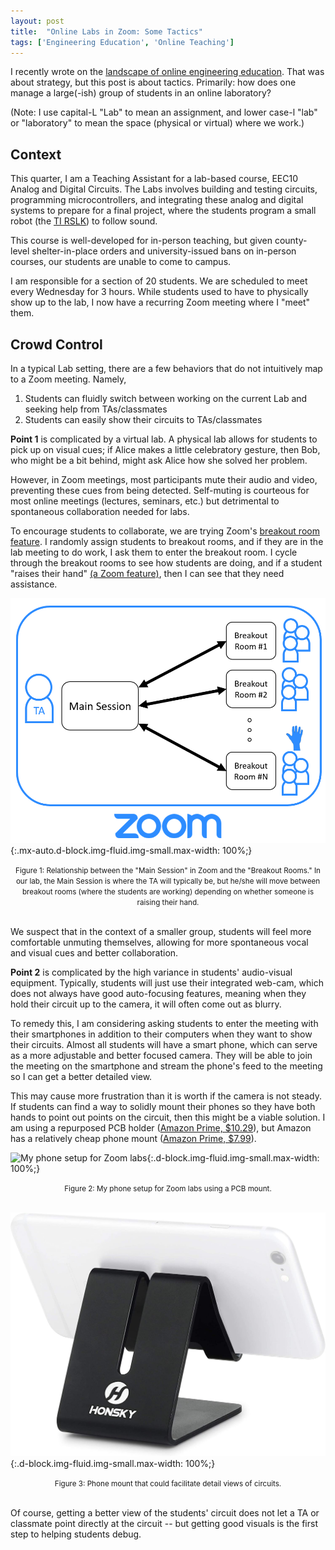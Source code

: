 ```yaml
---
layout: post
title:  "Online Labs in Zoom: Some Tactics"
tags: ['Engineering Education', 'Online Teaching']
---
```


I recently wrote on the [landscape of online engineering education](../../03/16/the-future-of-online-eng-edu.html). That was about strategy, but this post is about tactics. Primarily: how does one manage a large(-ish) group of students in an online laboratory?

(Note: I use capital-L "Lab" to mean an assignment, and lower case-l "lab" or "laboratory" to mean the space (physical or virtual) where we work.)

## Context

This quarter, I am a Teaching Assistant for a lab-based course, EEC10 Analog and Digital Circuits. The Labs involves building and testing circuits, programming microcontrollers, and integrating these analog and digital systems to prepare for a final project, where the students program a small robot (the [TI RSLK](https://university.ti.com/en/faculty/ti-robotics-system-learning-kit/ti-robotics-system-learning-kit)) to follow sound.

This course is well-developed for in-person teaching, but given county-level shelter-in-place orders and university-issued bans on in-person courses, our students are unable to come to campus.

I am responsible for a section of 20 students. We are scheduled to meet every Wednesday for 3 hours. While students used to have to physically show up to the lab, I now have a recurring Zoom meeting where I "meet" them.

## Crowd Control

In a typical Lab setting, there are a few behaviors that do not intuitively map to a Zoom meeting. Namely,
1. Students can fluidly switch between working on the current Lab and seeking help from TAs/classmates
2. Students can easily show their circuits to TAs/classmates

**Point 1** is complicated by a virtual lab. A physical lab allows for students to pick up on visual cues; if Alice makes a little celebratory gesture, then Bob, who might be a bit behind, might ask Alice how she solved her problem.

However, in Zoom meetings, most participants mute their audio and video, preventing these cues from being detected. Self-muting is courteous for most online meetings (lectures, seminars, etc.) but detrimental to spontaneous collaboration needed for labs. 

To encourage students to collaborate, we are trying Zoom's [breakout room feature](https://support.zoom.us/hc/en-us/articles/206476313-Managing-Breakout-Rooms). I randomly assign students to breakout rooms, and if they are in the lab meeting to do work, I ask them to enter the breakout room. I cycle through the breakout rooms to see how students are doing, and if a student "raises their hand" [(a Zoom feature)](https://support.zoom.us/hc/en-us/articles/205566129-Raise-Hand-In-Webinar), then I can see that they need assistance.

![Main room/breakout room workflow][zoom]{:.mx-auto.d-block.img-fluid.img-small.max-width: 100%;}
<center>
<small>Figure 1: Relationship between the "Main Session" in Zoom and the "Breakout Rooms." In our lab, the Main Session is where the TA will typically be, but he/she will move between breakout rooms (where the students are working) depending on whether someone is raising their hand.</small></center><br>

We suspect that in the context of a smaller group, students will feel more comfortable unmuting themselves, allowing for more spontaneous vocal and visual cues and better collaboration.

**Point 2** is complicated by the high variance in students' audio-visual equipment. Typically, students will just use their integrated web-cam, which does not always have good auto-focusing features, meaning when they hold their circuit up to the camera, it will often come out as blurry.

To remedy this, I am considering asking students to enter the meeting with their smartphones in addition to their computers when they want to show their circuits. Almost all students will have a smart phone, which can serve as a more adjustable and better focused camera. They will be able to join the meeting on the smartphone and stream the phone's feed to the meeting so I can get a better detailed view.

This may cause more frustration than it is worth if the camera is not steady. If students can find a way to solidly mount their phones so they have both hands to point out points on the circuit, then this might be a viable solution. I am using a repurposed PCB holder ([Amazon Prime, $10.29](https://www.amazon.com/Adjustable-Soldering-Rotisserie-spring-clamp-rotation-lock/dp/B01709B0PW)), but Amazon has a relatively cheap phone mount ([Amazon Prime, $7.99](https://www.amazon.com/Honsky-Portable-Universal-Cellphone-Smartphone/dp/B00REG88C0?ref_=fsclp_pl_dp_9)).

![My phone setup for Zoom labs][phone]{:.d-block.img-fluid.img-small.max-width: 100%;}
<center>
<small>Figure 2: My phone setup for Zoom labs using a PCB mount.</small></center><br>

![Amazon option][mount]{:.d-block.img-fluid.img-small.max-width: 100%;}
<center>
<small>Figure 3: Phone mount that could facilitate detail views of circuits.</small></center><br>

Of course, getting a better view of the students' circuit does not let a TA or classmate point directly at the circuit -- but getting good visuals is the first step to helping students debug.

[zoom]: /images/blog/2020/04/01/zoom-breakout.png
[phone]: /images/blog/2020/04/01/phone-setup.JPG
[mount]: /images/blog/2020/04/01/mount.jpg